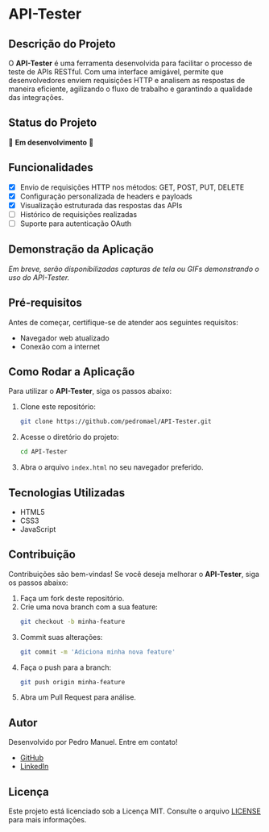 # API-Tester

## Descrição do Projeto

O **API-Tester** é uma ferramenta desenvolvida para facilitar o processo de teste de APIs RESTful. Com uma interface amigável, permite que desenvolvedores enviem requisições HTTP e analisem as respostas de maneira eficiente, agilizando o fluxo de trabalho e garantindo a qualidade das integrações.

## Status do Projeto

🚧 **Em desenvolvimento** 🚧

## Funcionalidades

- [x] Envio de requisições HTTP nos métodos: GET, POST, PUT, DELETE
- [x] Configuração personalizada de headers e payloads
- [x] Visualização estruturada das respostas das APIs
- [ ] Histórico de requisições realizadas
- [ ] Suporte para autenticação OAuth

## Demonstração da Aplicação

*Em breve, serão disponibilizadas capturas de tela ou GIFs demonstrando o uso do API-Tester.*

## Pré-requisitos

Antes de começar, certifique-se de atender aos seguintes requisitos:

- Navegador web atualizado
- Conexão com a internet

## Como Rodar a Aplicação

Para utilizar o **API-Tester**, siga os passos abaixo:

1. Clone este repositório:
   ```bash
   git clone https://github.com/pedromael/API-Tester.git
   ```
2. Acesse o diretório do projeto:
   ```bash
   cd API-Tester
   ```
3. Abra o arquivo `index.html` no seu navegador preferido.

## Tecnologias Utilizadas

- HTML5
- CSS3
- JavaScript

## Contribuição

Contribuições são bem-vindas! Se você deseja melhorar o **API-Tester**, siga os passos abaixo:

1. Faça um fork deste repositório.
2. Crie uma nova branch com a sua feature:
   ```bash
   git checkout -b minha-feature
   ```
3. Commit suas alterações:
   ```bash
   git commit -m 'Adiciona minha nova feature'
   ```
4. Faça o push para a branch:
   ```bash
   git push origin minha-feature
   ```
5. Abra um Pull Request para análise.

## Autor

Desenvolvido por Pedro Manuel. Entre em contato!

- [GitHub](https://github.com/pedromael)
- [LinkedIn](https://www.linkedin.com/in/pedromael)

## Licença

Este projeto está licenciado sob a Licença MIT. Consulte o arquivo [LICENSE](LICENSE) para mais informações.

